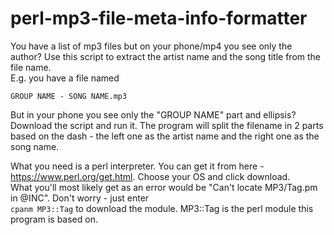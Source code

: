 # perl-mp3-file-meta-info-formatter
You have a list of mp3 files but on your phone/mp4 you see only the author?
Use this script to extract the artist name and the song title from the file name.  
E.g. you have a file named

`GROUP NAME - SONG NAME.mp3`

But in your phone you see only the "GROUP NAME" part and ellipsis?
Download the script and run it.
The program will split the filename in 2 parts based on the dash - the left one as the artist name and the right one as the song name.

What you need is a perl interpreter. You can get it from here - https://www.perl.org/get.html. Choose your OS and click download.  
What you'll most likely get as an error would be "Can't locate MP3/Tag.pm in @INC". Don't worry - just enter  
`cpanm MP3::Tag` to download the module. MP3::Tag is the perl module this program is based on.
